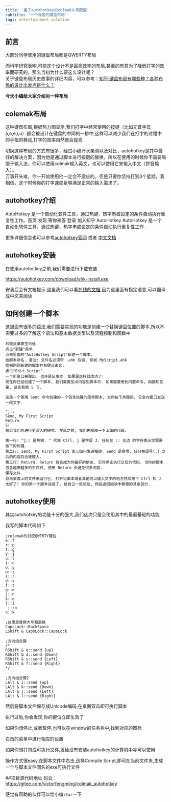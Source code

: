 ```yaml
---
title: '基于autohotkey的colmak布局配置'
subtitle: '一个极客的键盘布局'
tags: entertainment solution
---
```



## 前言
大部分同学使用的键盘布局都是QWERTY布局

而科学研究表明,可能这个设计不是最高效率的布局,甚至的有意为了降低打字的效率而研究的，那么当初为什么要这么设计呢？  
关于键盘布局历史故事的详细内容，可以参考：[知乎:键盘布局有哪些种？各种布局的设计出发点是什么？](https://www.zhihu.com/question/20121876/answer/129017959)


**今天小编给大家介绍另一种布局**

## colemak布局

这种键盘布局,根据热力图显示,我们打字中经常使用的按键（比如元音字母a,o,e,i,u）都会被设计在键盘的中间的一排中,这样可以减少我们在打字的过程中的手指的移动,打字的效率自然就会提高

切换这种布局的方式有很多，经过小编汗水亲测以及对比，autohotkey是其中最好的解决方案，因为他是通过脚本进行按键的替换，所以在使用的时候你不需要局限于输入法，你可以使用colmak输入英文，也可以使用它来输入中文（拼音输入）。  
万事开头难，你一开始使用他一定会不适应的，但是只要你坚持打到3个星期，我相信，这个时候你的打字速度足够满足正常的输入需求了。
## autohotkey介绍

AutoHotkey 是一个自动化软件工具，通过热键、热字串或设定的条件自动执行重复性工作。首页 发现 等你来答 登录 加入知乎 AutoHotkey AutoHotkey 是一个自动化软件工具，通过热键、热字串或设定的条件自动执行重复性工作 .

更多详细信息也可以参考[autohotkey官网](https://www.autohotkey.com/) 或者 [中文文档](http://ahkcn.sourceforge.net/docs/AutoHotkey.htm)
## autohotkey安装
在使用autohotkey之前,我们需要进行下载安装

https://autohotkey.com/download/ahk-install.exe

安装后会有文档提示,这里我们可以看[在线的文档](https://wyagd001.github.io/zh-cn/docs/Tutorial.htm#s11),因为这里面有指定语言,可以翻译成中文来阅读

## 如何创建一个脚本
这里面有很多的语法,我们需要实现的功能是创建一个替换键盘位置的脚本,所以不需要过多的了解这个语法和基本数据类型以及流程控制和函数中

```
右键点桌面空白处.
点击"新建"菜单.
点击里面的"AutoHotkey Script"新建一个脚本.
给脚本命名. 备注: 文件名必须带 .ahk 后缀, 例如 MyScript.ahk
找到刚刚新建的脚本并右键点击它.
点击"Edit Script".
一个新窗口被弹出, 也许是记事本. 如果是这样就成功了!
现在你已经创建了一个脚本, 我们需要加点内容到脚本中. 如果需要用到内置命令, 函数和变量, 请查看第 5 节.

这是一个使用 Send 命令创建的一个包含热键的简单脚本, 当你按下热键后, 它会向窗口发送一段文字.

^j::
Send, My First Script
Return
S↓
稍后我们将进行更深入的研究. 在此之前, 我们先解释一下上面的代码:

第一行: ^j:: 是热键. ^ 代表 Ctrl, j 是字母 J. 任何在 :: 左边 的字符表示您需要按下的热键.
第二行: Send, My First Script 表示如何发送按键. Send 是命令, 任何在逗号(,) 之后的内容将会被键入.
第三行: Return. Return 将会成为你最好的朋友. 它将停止执行之后的代码. 当你的脚本包含越来越多的东西时, 使用 Return 会避免很多问题.
保存文件.
双击桌面上的文件来运行它, 打开记事本或者其他可以输入文字的地方然后按下 Ctrl 和 J.
太好了! 你的第一个脚本完成了. 给自己一些奖励, 然后返回阅读本教程的其余部分.
```

## autohotkey使用
其实autohotkey的功能十分的强大,我们这次只是会使用其中的最最基础的功能

我写的脚本代码如下
```
;colemak的对应QWERTY键位
e::f
r::p
t::g
y::j
u::l
i::u
o::y
p::;
s::r
d::s
f::t
g::d
j::n
k::e
l::i
`;::o
n::k

;这里是替换大写和退格
CapsLock::BackSpace
LShift & CapsLock::CapsLock

;方向组合键
/*
RShift & e::send {up}
RShift & d::send {Down}
RShift & s::send {Left}
RShift & f::send {Right}
*/

;方向组合键2
LAlt & i::send {up}
LAlt & k::send {Down}
LAlt & j::send {Left}
LAlt & l::send {Right}
```

然后将脚本文件保存成Unicode编码,在桌面双击即可执行脚本

执行过后,你会发现,你的键位立即生效了

如果你想停止,或者暂停,也可以在window的任务栏中,找到对应的图标

右击的菜单中进行相应的设置

如果你想打包成可执行文件,发给没有安装autohotkey的计算机中亦可以使用

操作方式很easy,在脚本文件中右击,选择Compile Script,即可在当前文件夹,生成一个与脚本文件同名的exe可执行文件

##项目源代码地址
码云：https://gitee.com/victorfengming/colmak_autohotkey

感觉有帮助的伙伴可以给小编`star`一下



